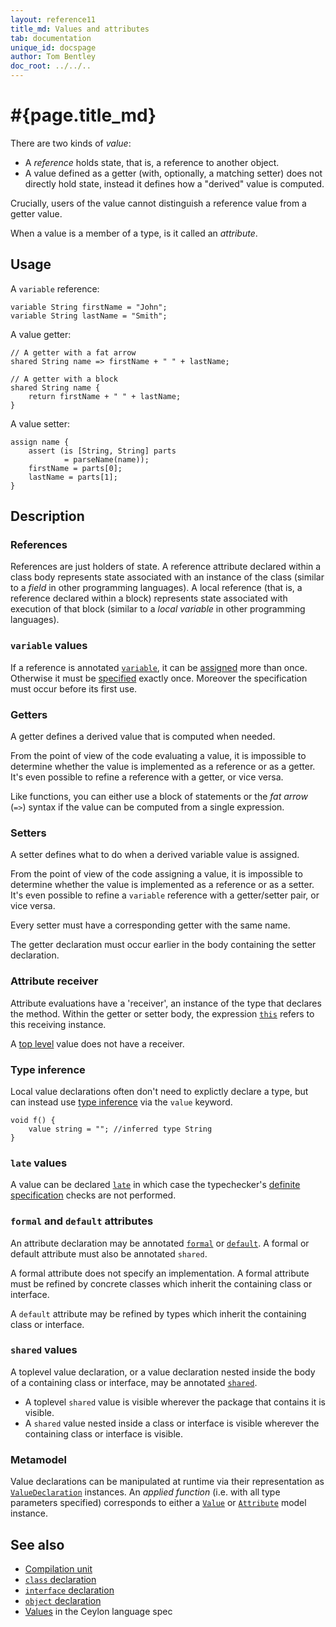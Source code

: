 ```yaml
---
layout: reference11
title_md: Values and attributes
tab: documentation
unique_id: docspage
author: Tom Bentley
doc_root: ../../..
---
```


# #{page.title_md}

There are two kinds of _value_:

- A _reference_ holds state, that is, a reference to another object.
- A value defined as a getter (with, optionally, a matching setter)
  does not directly hold state, instead it defines how a "derived" 
  value is computed.

Crucially, users of the value cannot distinguish a 
reference value from a getter value.

When a value is a member of a type, is it called an _attribute_.

## Usage 

A `variable` reference:

<!-- id:attr -->
<!-- try: -->
    variable String firstName = "John";
    variable String lastName = "Smith";

A value getter:

<!-- id:attr2 -->
<!-- cat-id: attr -->
<!-- try: -->
    // A getter with a fat arrow
    shared String name => firstName + " " + lastName;
    
    // A getter with a block
    shared String name {
        return firstName + " " + lastName;
    }

A value setter:

<!-- cat-id: attr -->
<!-- cat-id: attr2 -->
<!-- cat: String[] parseName(String? name) { throw; } -->
<!-- try: -->
    assign name {
        assert (is [String, String] parts
                = parseName(name));
        firstName = parts[0];
        lastName = parts[1];
    }
    

## Description

### References

References are just holders of state. A reference attribute declared within a 
class body represents state associated with an instance of the class 
(similar to a *field* in other programming languages). A local 
reference (that is, a reference declared within a block) represents state 
associated with execution of that block (similar to a *local variable* 
in other programming languages).

### `variable` values

If a reference is annotated [`variable`](#{site.urls.apidoc_1_1}/index.html#variable), 
it can be [assigned](#{page.doc_root}/reference/operator/assign) more than once.
Otherwise it must be [specified](../../statement/specification) exactly once. 
Moreover the specification must occur before its first use.

### Getters

A getter defines a derived value that is computed when needed.

From the point of view of the code evaluating a value, it is impossible to 
determine whether the value is implemented as a reference or as a getter. 
It's even possible to refine a reference with a getter, or vice versa.

Like functions, you can either use a block of statements or the *fat arrow*
(`=>`) syntax if the value can be computed from a single expression.

### Setters

A setter defines what to do when a derived variable value is assigned.

From the point of view of the code assigning a value, it is impossible to 
determine whether the value is implemented as a reference or as a setter. 
It's even possible to refine a `variable` reference with a getter/setter
pair, or vice versa.

Every setter must have a corresponding getter with the same name. 

The getter declaration must occur earlier in the body containing the 
setter declaration.

### Attribute receiver

Attribute evaluations have a 'receiver', an instance of the type that 
declares the method. Within the getter or setter body, the expression 
[`this`](../../expression/this) refers to this receiving 
instance.

A [top level](../type#top_level_declarations) value does not have a 
receiver.

### Type inference

Local value declarations often don't need to explictly declare a type, 
but can instead use [type inference](../type-inference) via the `value` 
keyword.

<!-- try: -->
    void f() {
        value string = ""; //inferred type String
    }

### `late` values

A value can be declared [`late`](../../annotation/late/) in which case the 
typechecker's [definite specification](../../annotation/late/#description) 
checks are not performed. 

### `formal` and `default` attributes

An attribute declaration may be annotated [`formal`](../../annotation/formal)
or [`default`](../../annotation/default). A formal or default attribute must 
also be annotated `shared`.

A formal attribute does not specify an implementation. A formal attribute 
must be refined by concrete classes which inherit the containing class or 
interface. 

A `default` attribute may be refined by types which inherit the containing 
class or interface. 

### `shared` values

A toplevel value declaration, or a value declaration nested inside the 
body of a containing class or interface, may be annotated 
[`shared`](../../annotation/shared).

- A toplevel `shared` value is visible wherever the package that contains it 
  is visible.
- A `shared` value nested inside a class or interface is visible wherever the 
  containing class or interface is visible.

### Metamodel

Value declarations can be manipulated at runtime via their representation as
[`ValueDeclaration`](#{site.urls.apidoc_1_1}/meta/declaration/ValueDeclaration.type.html) 
instances. An *applied function* (i.e. with all type parameters specified) corresponds to 
either a 
[`Value`](#{site.urls.apidoc_1_1}/meta/model/Value.type.html) or 
[`Attribute`](#{site.urls.apidoc_1_1}/meta/model/Attribute.type.html) model instance.

## See also

* [Compilation unit](../compilation-unit)
* [`class` declaration](../class)
* [`interface` declaration](../interface)
* [`object` declaration](../object)
* [Values](#{site.urls.spec_current}#values) in the Ceylon language spec


